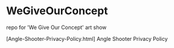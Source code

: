 # WeGiveOurConcept
repo for 'We Give Our Concept' art show

[Angle-Shooter-Privacy-Policy.html] Angle Shooter Privacy Policy
